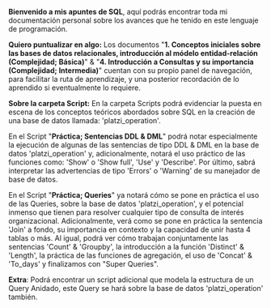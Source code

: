 **Bienvenido a mis apuntes de SQL**, aquí podrás encontrar toda mi documentación personal sobre los avances que he tenido en este lenguaje de programación. 

**Quiero puntualizar en algo:** Los documentos "**1. Conceptos iniciales sobre las bases de datos relacionales, introducción al módelo entidad-relación (Complejidad; Básica)**" & "**4. Introducción a Consultas y su importancia (Complejidad; Intermedia)**" cuentan con su propio panel de navegación, para facilitar la ruta de aprendizaje, y una posterior recordación de lo aprendido si eventualmente lo requiere. 

**Sobre la carpeta Script:** En la carpeta Scripts podrá evidenciar la puesta en escena de los conceptos teóricos abordados sobre SQL en la creación de una base de datos llamada: 'platzi_operation'.

En el Script "**Práctica; Sentencias DDL & DML**" podrá notar especialmente la ejecución de algunas de las sentencias de tipo DDL & DML en la base de datos 'platzi_operation' y, adicionalmente, notará el uso práctico de las funciones como: 'Show' o 'Show full', 'Use' y 'Describe'. Por último, sabrá interpretar las advertencias de tipo 'Errors' o 'Warning' de su manejador de base de datos.

En el Script "**Práctica; Queries**" ya notará cómo se pone en práctica el uso de las Queries, sobre la base de datos 'platzi_operation', y el potencial inmenso que tienen para resolver cualquier tipo de consulta de interés organizacional. Adicionalmente, verá como se pone en práctica la sentencia 'Join' a fondo, su importancia en contexto y la capacidad de unir hasta 4 tablas o más. Al igual, podrá ver cómo trabajan conjuntamente las sentencias 'Count' & 'Groupby', la introducción a la función 'Distinct' & 'Length', la práctica de las funciones de agregación, el uso de 'Concat' & 'To_days' y finalizamos con "Super Queries".

**Extra**: Podrá encontrar un script adicional que modela la estructura de un Query Anidado, este Query se hará sobre la base de datos 'platzi_operation' también.
